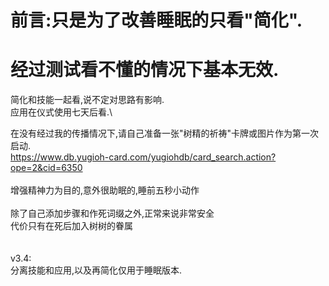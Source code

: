 # 前言:只是为了改善睡眠的只看"简化".
# 经过测试看不懂的情况下基本无效.
简化和技能一起看,说不定对思路有影响.\
应用在仪式使用七天后看.\

在没有经过我的传播情况下,请自己准备一张"树精的祈祷"卡牌或图片作为第一次启动.\
https://www.db.yugioh-card.com/yugiohdb/card_search.action?ope=2&cid=6350  
\
增强精神力为目的,意外很助眠的,睡前五秒小动作\
\
除了自己添加步骤和作死词缀之外,正常来说非常安全\
代价只有在死后加入树树的眷属\
\
\
v3.4:\
分离技能和应用,以及再简化仅用于睡眠版本.
